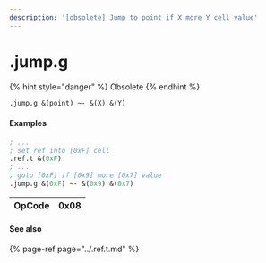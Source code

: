 ```yaml
---
description: '[obsolete] Jump to point if X more Y cell value'
---
```


# .jump.g

{% hint style="danger" %}
Obsolete
{% endhint %}

```scheme
.jump.g &(point) ~- &(X) &(Y)
```

#### **Examples**

```scheme
; ...
; set ref into [0xF] cell
.ref.t &(0xF)
; ...
; goto [0xF] if [0x9] more [0x7] value
.jump.g &(0xF) ~- &(0x9) &(0x7)
```



| OpCode | 0x08 |
| :--- | :--- |


#### See also

{% page-ref page="../.ref.t.md" %}

